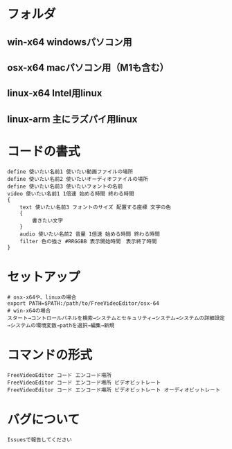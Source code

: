 # フォルダ
## win-x64 windowsパソコン用
## osx-x64 macパソコン用（M1も含む）
## linux-x64 Intel用linux
## linux-arm 主にラズパイ用linux

# コードの書式 
	define 使いたい名前1 使いたい動画ファイルの場所 
	define 使いたい名前2 使いたいオーディオファイルの場所 
	define 使いたい名前3 使いたいフォントの名前 
	video 使いたい名前1 1倍速 始める時間 終わる時間 
	{ 
		text 使いたい名前3 フォントのサイズ 配置する座標 文字の色 
		{ 
			書きたい文字 
		} 
		audio 使いたい名前2 音量 1倍速 始める時間 終わる時間 
		filter 色の強さ #RRGGBB 表示開始時間　表示終了時間 
	} 

# セットアップ
	# osx-x64や、linuxの場合
	export PATH=$PATH:/path/to/FreeVideoEditor/osx-64
	# win-x64の場合
	スタート→コントロールパネルを検索→システムとセキュリティ→システム→システムの詳細設定→システムの環境変数→pathを選択→編集→新規
# コマンドの形式
	FreeVideoEditor コード エンコード場所
	FreeVideoEditor コード エンコード場所 ビデオビットレート
	FreeVideoEditor コード エンコード場所 ビデオビットレート オーディオビットレート
# バグについて
	Issuesで報告してください
